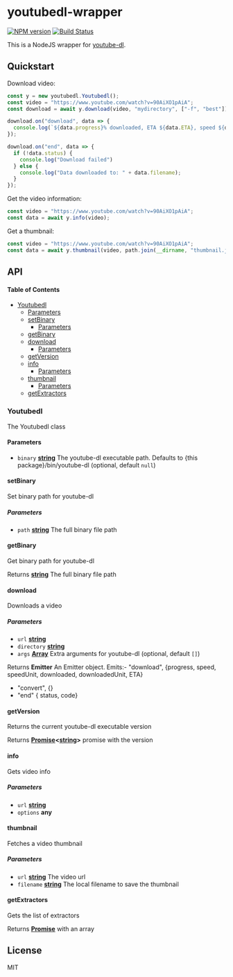 # youtubedl-wrapper

[![NPM version](https://img.shields.io/npm/v/generator-nod.svg?style=flat-square)](https://npmjs.org/package/youtubedl-wrapper)
[![Build Status](https://img.shields.io/travis/diegohaz/nod/master.svg?style=flat-square)](https://travis-ci.org/Corollarium/youtubedl-wrapper)

This is a NodeJS wrapper for [youtube-dl](http://rg3.github.com/youtube-dl/).

## Quickstart

Download video:

```js
const y = new youtubedl.Youtubedl();
const video = "https://www.youtube.com/watch?v=90AiXO1pAiA";
const download = await y.download(video, "mydirectory", ["-f", "best"]);

download.on("download", data => {
  console.log(`${data.progress}% downloaded, ETA ${data.ETA}, speed ${data.speed}${data.speedUnit}, downloaded bytes ${data.downloaded}${data.downloadedUnit}`);
});

download.on("end", data => {
  if (!data.status) {
    console.log("Download failed")
  } else {
    console.log("Data downloaded to: " + data.filename);
  }
});
```

Get the video information:

```js
const video = "https://www.youtube.com/watch?v=90AiXO1pAiA";
const data = await y.info(video);
```

Get a thumbnail:

```js
const video = "https://www.youtube.com/watch?v=90AiXO1pAiA";
const data = await y.thumbnail(video, path.join(__dirname, "thumbnail.jpg"));
```

## API

<!-- Generated by documentation.js. Update this documentation by updating the source code. -->

#### Table of Contents

-   [Youtubedl](#youtubedl)
    -   [Parameters](#parameters)
    -   [setBinary](#setbinary)
        -   [Parameters](#parameters-1)
    -   [getBinary](#getbinary)
    -   [download](#download)
        -   [Parameters](#parameters-2)
    -   [getVersion](#getversion)
    -   [info](#info)
        -   [Parameters](#parameters-3)
    -   [thumbnail](#thumbnail)
        -   [Parameters](#parameters-4)
    -   [getExtractors](#getextractors)

### Youtubedl

The Youtubedl class

#### Parameters

-   `binary` **[string](https://developer.mozilla.org/docs/Web/JavaScript/Reference/Global_Objects/String)** The youtube-dl executable path. Defaults to {this package}/bin/youtube-dl (optional, default `null`)

#### setBinary

Set binary path for youtube-dl

##### Parameters

-   `path` **[string](https://developer.mozilla.org/docs/Web/JavaScript/Reference/Global_Objects/String)** The full binary file path

#### getBinary

Get binary path for youtube-dl

Returns **[string](https://developer.mozilla.org/docs/Web/JavaScript/Reference/Global_Objects/String)** The full binary file path

#### download

Downloads a video

##### Parameters

-   `url` **[string](https://developer.mozilla.org/docs/Web/JavaScript/Reference/Global_Objects/String)** 
-   `directory` **[string](https://developer.mozilla.org/docs/Web/JavaScript/Reference/Global_Objects/String)** 
-   `args` **[Array](https://developer.mozilla.org/docs/Web/JavaScript/Reference/Global_Objects/Array)** Extra arguments for youtube-dl (optional, default `[]`)

Returns **Emitter** An Emitter object. Emits:-   "download", {progress, speed, speedUnit, downloaded, downloadedUnit, ETA}
-   "convert", {}
-   "end" { status, code}

#### getVersion

Returns the current youtube-dl executable version

Returns **[Promise](https://developer.mozilla.org/docs/Web/JavaScript/Reference/Global_Objects/Promise)&lt;[string](https://developer.mozilla.org/docs/Web/JavaScript/Reference/Global_Objects/String)>** promise with the version

#### info

Gets video info

##### Parameters

-   `url` **[string](https://developer.mozilla.org/docs/Web/JavaScript/Reference/Global_Objects/String)** 
-   `options` **any** 

#### thumbnail

Fetches a video thumbnail

##### Parameters

-   `url` **[string](https://developer.mozilla.org/docs/Web/JavaScript/Reference/Global_Objects/String)** The video url
-   `filename` **[string](https://developer.mozilla.org/docs/Web/JavaScript/Reference/Global_Objects/String)** The local filename to save the thumbnail

#### getExtractors

Gets the list of extractors

Returns **[Promise](https://developer.mozilla.org/docs/Web/JavaScript/Reference/Global_Objects/Promise)** with an array

## License

MIT 
